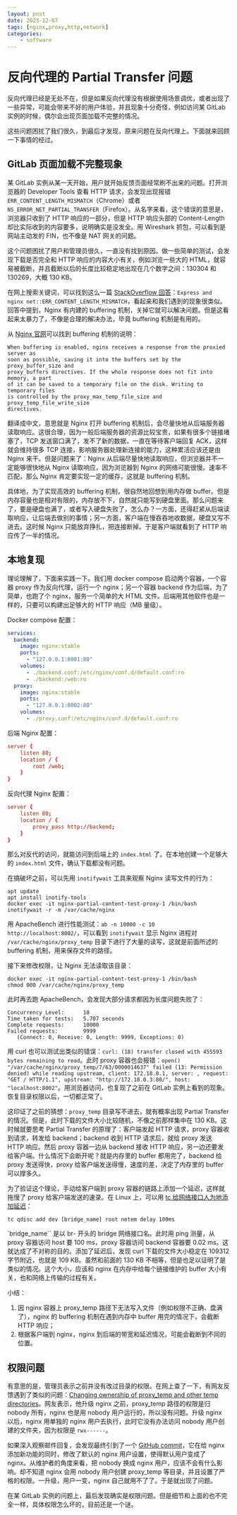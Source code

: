 ```yaml
---
layout: post
date: 2023-12-07
tags: [nginx,proxy,http,network]
categories:
    - software
---
```


# 反向代理的 Partial Transfer 问题

反向代理已经是无处不在，但是如果反向代理没有根据使用场景调优，或者出现了一些异常，可能会带来不好的用户体验，并且现象十分奇怪，例如访问某 GitLab 实例的时候，偶尔会出现页面加载不完整的情况。

这些问题困扰了我们很久，到最后才发现，原来问题在反向代理上。下面就来回顾一下事情的经过。

<!-- more -->

## GitLab 页面加载不完整现象

某 GitLab 实例从某一天开始，用户就开始反馈页面经常刷不出来的问题。打开浏览器的 Developer Tools 查看 HTTP 请求，会发现出现报错 `ERR_CONTENT_LENGTH_MISMATCH`（Chrome）或者 `NS_ERROR_NET_PARTIAL_TRANSFER`（Firefox）。从名字来看，这个错误的意思是，浏览器只收到了 HTTP 响应的一部分，但是 HTTP 响应头部的 Content-Length 却比实际收到的内容要多，说明确实是没发全。用 Wireshark 抓包，可以看到是网站主动发的 FIN，也不像是 NAT 网关的问题。

这个问题困扰了用户和管理员很久，一直没有找到原因。做一些简单的测试，会发现下载是否完全和 HTTP 响应的内容大小有关，例如浏览一些大的 HTML，就容易被截断，并且截断以后的长度比较稳定地出现在几个数字之间：130304 和 130269，大概 130 KB。

在网上搜索关键词，可以找到这么一篇 [StackOverflow 回答](https://stackoverflow.com/questions/37908967/express-and-nginx-neterr-content-length-mismatch/46694782#46694782)：`Express and nginx net::ERR_CONTENT_LENGTH_MISMATCH`，看起来和我们遇到的现象很类似。回答中提到，Nginx 有内建的 buffering 机制，关掉它就可以解决问题。但是这看起来太暴力了，不像是合理的解决办法，毕竟 buffering 机制是有用的。

从 [Nginx 官网](http://nginx.org/en/docs/http/ngx_http_proxy_module.html#proxy_buffering)可以找到 buffering 机制的说明：

```
When buffering is enabled, nginx receives a response from the proxied server as
soon as possible, saving it into the buffers set by the proxy_buffer_size and
proxy_buffers directives. If the whole response does not fit into memory, a part
of it can be saved to a temporary file on the disk. Writing to temporary files
is controlled by the proxy_max_temp_file_size and proxy_temp_file_write_size
directives.
```

翻译成中文，意思就是 Nginx 打开 buffering 机制后，会尽量快地从后端服务器读取响应。这很合理，因为一般后端服务器的资源比较宝贵，如果有很多个链接堵塞了，TCP 发送窗口满了，发不了新的数据，一直在等待客户端回复 ACK，这样就会维持很多 TCP 连接，影响服务器处理新连接的能力，这种累活应该还是由 Nginx 来干。但是问题来了：Nginx 从后端尽量快地读取响应，但浏览器并不一定能够很快地从 Nginx 读取响应，因为浏览器到 Nginx 的网络可能很慢。速率不匹配，那么 Nginx 肯定要实现一定的缓存，这就是 buffering 机制。

具体地，为了实现高效的 buffering 机制，很自然地回想到用内存做 buffer。但是内存容量也是相对有限的，内存放不下，自然就只能写到硬盘里面。那么问题来了，要是硬盘也满了，或者写入硬盘失败了，怎么办？一方面，还得赶紧从后端读取响应，让后端去做别的事情；另一方面，客户端在慢吞吞地收数据，硬盘又写不进去。这时候 Nginx 只能放弃挣扎，把连接断掉。于是客户端就看到了 HTTP 响应传了一半的情况。

## 本地复现

理论理解了，下面来实践一下。我们用 docker compose 启动两个容器，一个容器 proxy 作为反向代理，运行一个 nginx；另一个容器 backend 作为后端，为了简单，也跑了个 nginx，服务一个简单的大 HTML 文件。后端用其他软件也是一样的，只要可以构建出足够大的 HTTP 响应（MB 量级）。

Docker compose 配置：

```yaml
services:
  backend:
    image: nginx:stable
    ports:
      - "127.0.0.1:8001:80"
    volumes:
      - ./backend.conf:/etc/nginx/conf.d/default.conf:ro
      - ./backend:/web:ro
  proxy:
    image: nginx:stable
    ports:
      - "127.0.0.1:8002:80"
    volumes:
      - ./proxy.conf:/etc/nginx/conf.d/default.conf:ro
```

后端 Nginx 配置：

```conf
server {
	listen 80;
	location / {
		root /web;
	}
}
```

反向代理 Nginx 配置：

```conf
server {
	listen 80;
	location / {
		proxy_pass http://backend;
	}
}
```

那么对反代的访问，就能访问到后端上的 `index.html` 了。在本地创建一个足够大的 `index.html` 文件，确认下载都没有问题。

在搞破坏之前，可以先用 `inotifywait` 工具来观察 Nginx 读写文件的行为：

```shell
apt update
apt install inotify-tools
docker exec -it nginx-partial-content-test-proxy-1 /bin/bash
inotifywait -r -m /var/cache/nginx
```

用 ApacheBench 进行性能测试：`ab -n 10000 -c 10 http://localhost:8002/`，可以看到 `inotifywait` 显示 Nginx 进程对 `/var/cache/nginx/proxy_temp` 目录下进行了大量的读写，这就是前面所述的 buffering 机制，用来保存文件的路径。

接下来修改权限，让 Nginx 无法读取该目录：

```shell
docker exec -it nginx-partial-content-test-proxy-1 /bin/bash
chmod 000 /var/cache/nginx/proxy_temp
```

此时再去跑 ApacheBench，会发现大部分请求都因为长度问题失败了：

```log
Concurrency Level:      10
Time taken for tests:   5.707 seconds
Complete requests:      10000
Failed requests:        9999
   (Connect: 0, Receive: 0, Length: 9999, Exceptions: 0)
```

用 curl 也可以测试出类似的错误：`curl: (18) transfer closed with 455593 bytes remaining to read`。此时 proxy 容器也会报错：`open() "/var/cache/nginx/proxy_temp/7/63/0000014637" failed (13: Permission denied) while reading upstream, client: 172.18.0.1, server: , request: "GET / HTTP/1.1", upstream: "http://172.18.0.3:80/", host: "localhost:8002"`。用浏览器访问，也复现了之前在 GitLab 实例上看到的现象。恢复目录权限以后，一切都正常了。

这印证了之前的猜想：`proxy_temp` 目录写不进去，就有概率出现 Partial Transfer 的情况。但是，此时下载的文件大小比较随机，不像之前那样集中在 130 KB。这时候就要思考 Partial Transfer 的原理了：客户端发起 HTTP 请求，proxy 容器收到请求，转发给 backend；backend 收到 HTTP 请求后，就给 proxy 发送 HTTP 响应。然后 proxy 容器一边从 backend 接收 HTTP 响应，另一边还要发给客户端。什么情况下会断开呢？就是内存里的 buffer 都用完了，backend 给 proxy 发送得快，proxy 给客户端发送得慢，速度的差，决定了内存里的 buffer 可以撑多久。

为了验证这个理论，手动给客户端到 proxy 容器的链路上添加一个延迟，这样就拖慢了 proxy 给客户端发送的速录。在 Linux 上，可以用 [tc 给网络接口人为地添加延迟](https://medium.com/@kazushi/simulate-high-latency-network-using-docker-containerand-tc-commands-a3e503ea4307)：

```shell
tc qdisc add dev [bridge_name] root netem delay 100ms
```

`bridge_name`` 是以 br- 开头的 bridge 网络接口名。此时用 ping 测量，从 proxy 容器访问 host 要 100 ms，proxy 容器访问 backend 容器要 0.02 ms。这就达成了不对称的目的。添加了延迟后，发现 curl 下载的文件大小稳定在 109312 字节附近，也就是 109 KB。虽然和前面的 130 KB 不相等，但是也足以证明了是类似的情况。这个大小，应该和 nginx 在内存中给每个链接维护的 buffer 大小有关，也和网络上传输的过程有关。

小结：

1. 因 nginx 容器上 proxy_temp 路径下无法写入文件（例如权限不正确、盘满了），nginx 的 buffering 机制在遇到内存中 buffer 用完的情况下，会截断 HTTP 响应；
2. 根据客户端到 nginx，nginx 到后端的带宽和延迟情况，可能会截断到不同的位置。

## 权限问题

有意思的是，管理员表示之前并没有改过目录的权限。在网上查了一下，有网友反馈遇到了类似的问题：[Changing ownership of proxy_temp and other temp directories](https://forum.nginx.org/read.php?2,296793,296793#msg-296793)。网友表示，他升级 nginx 之前，proxy_temp 路径的权限是归 nobody 所有，nginx 也是用 nobody 用户运行的，所以没有问题。升级 nginx 以后，nginx 用单独的 nginx 用户去执行，此时它没有办法访问 nobody 用户创建的文件夹，因为权限是 `rwx------`。

如果深入观察邮件回复，会发现最终引到了一个 [GitHub commit](https://github.com/vmware/photon/commit/abbfedfda7dfd7905d2953745cf1332fde80689c#diff-9a5cc4e7b91577cbccbb6aacc4bc2ee46672ccbe984b89581fc600b2877729f5)，它在给 nginx 添加新功能的同时，修改了默认的 nginx 用户设置，使得默认用户变成了 nginx。从维护者的角度来看，把 nobody 换成 nginx 用户，应该不会有什么影响。却不知道 nginx 会用 nobody 用户创建 proxy_temp 等目录，并且设置了严格的权限。一升级，用户一变，nginx 自己就用不了了。于是就出现了问题。

在某 GitLab 实例的问题上，最后发现确实是权限问题。但是细节和上面的也不完全一样，具体权限怎么坏的，目前还是一个谜。